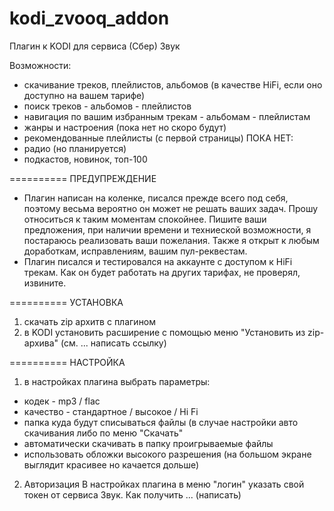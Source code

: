 # kodi_zvooq_addon
Плагин к KODI для сервиса (Сбер) Звук

Возможности:
- скачивание треков, плейлистов, альбомов (в качестве HiFi, если оно доступно на вашем тарифе)
- поиск треков - альбомов - плейлистов
- навигация по вашим избранным трекам - альбомам - плейлистам
- жанры и настроения (пока нет но скоро будут)
- рекомендованные плейлисты (с первой страницы)
ПОКА НЕТ:
- радио (но планируется)
- подкастов, новинок, топ-100 


==========
ПРЕДУПРЕЖДЕНИЕ

- Плагин написан на коленке, писался прежде всего под себя, поэтому весьма вероятно он может не решать ваших задач.
  Прошу относиться к таким моментам спокойнее. Пишите ваши предложения, при наличии времени и техниеской возможности,
  я постараюсь реализовать ваши пожелания.
  Также я открыт к любым доработкам, исправлениям, вашим пул-реквестам.
- Плагин писался и тестировался на аккаунте с доступом к HiFi трекам.
  Как он будет работать на других тарифах, не проверял, извините.

==========
УСТАНОВКА

1) скачать zip архитв с плагином
2) в KODI установить расширение с помощью меню "Установить из zip-архива" (см. ... написать ссылку)

==========
НАСТРОЙКА

1) в настройках плагина выбрать параметры:
- кодек - mp3 / flac
- качество - стандартное / высокое / Hi Fi
- папка куда будут списываться файлы (в случае настройки авто скачивания либо по меню "Скачать"
- автоматически скачивать в папку проигрываемые файлы
- использовать обложки высокого разрешения (на большом экране выглядит красивее но качается дольше)
2) Авторизация
В настройках плагина в меню "логин" указать свой токен от сервиса Звук.
Как получить ... (написать)
